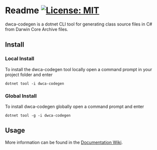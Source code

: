 # Readme [![License: MIT](https://img.shields.io/badge/License-MIT-blue.svg)](LICENSE)

dwca-codegen is a dotnet CLI tool for generating class source files in C# from Darwin Core Archive files.

## Install

### Local Install

To install the dwca-codegen tool locally open a command prompt in your project folder and enter

    dotnet tool -i dwca-codegen

### Global Install

To install dwca-codegen globally open a command prompt and enter

    dotnet tool -g -i dwca-codegen
    
## Usage

More information can be found in the [Documentation Wiki](https://github.com/pjoiner/DwC-A_Mapping/wiki).
